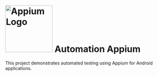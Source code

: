 # <img src="https://brandslogos.com/wp-content/uploads/images/large/appium-logo.png" alt="Appium Logo" width="150"/> Automation Appium

This project demonstrates automated testing using Appium for Android applications.
